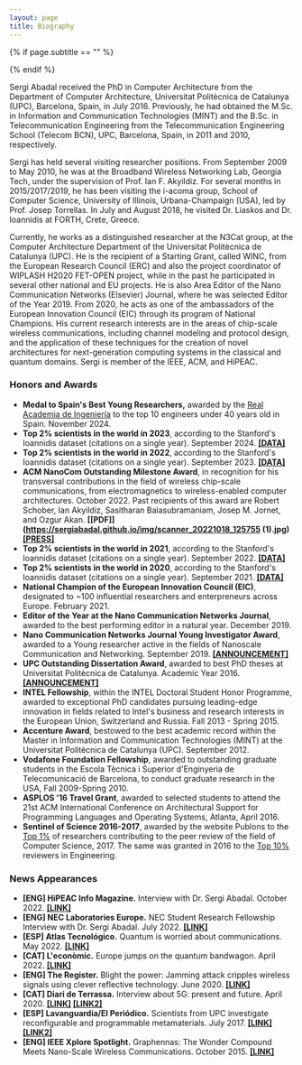 ```yaml
---
layout: page
title: Biography
---
```


{% if page.subtitle == "" %}
<div class="empty_subtitle"></div>
{% endif %}


Sergi Abadal received the PhD in Computer Architecture from the Department of Computer Architecture, Universitat Politècnica de Catalunya (UPC), Barcelona, Spain, in July 2016. Previously, he had obtained the M.Sc. in Information and Communication Technologies (MINT) and the B.Sc. in Telecommunication Engineering from the Telecommunication Engineering School (Telecom BCN), UPC, Barcelona, Spain, in 2011 and 2010, respectively.

Sergi has held several visiting researcher positions. From September 2009 to May 2010, he was at the Broadband Wireless Networking Lab, Georgia Tech, under the supervision of Prof. Ian F. Akyildiz. For several months in 2015/2017/2019, he has been visiting the i-acoma group, School of Computer Science, University of Illinois, Urbana-Champaign (USA), led by Prof. Josep Torrellas. In July and August 2018, he visited Dr. Liaskos and Dr. Ioannidis at FORTH, Crete, Greece.

Currently, he works as a distinguished researcher at the N3Cat group, at the Computer Architecture Department of the Universitat Politècnica de Catalunya (UPC). He is the recipient of a Starting Grant, called WINC, from the European Research Council (ERC) and also the project coordinator of WIPLASH H2020 FET-OPEN project, while in the past he participated in several other national and EU projects. He is also Area Editor of the Nano Communication Networks (Elsevier) Journal, where he was selected Editor of the Year 2019. From 2020, he acts as one of the ambassadors of the European Innovation Council (EIC) through its program of National Champions. His current research interests are in the areas of chip-scale wireless communications, including channel modeling and protocol design, and the application of these techniques for the creation of novel architectures for next-generation computing systems in the classical and quantum domains. Sergi is member of the IEEE, ACM, and HiPEAC.

 
### Honors and Awards

- **Medal to Spain's Best Young Researchers,** awarded by the [Real Academia de Ingeniería](https://www.raing.es/) to the top 10 engineers under 40 years old in Spain. November 2024.
- **Top 2% scientists in the world in 2023**, according to the Stanford's Ioannidis dataset (citations on a single year). September 2024. **[[DATA]](https://elsevier.digitalcommonsdata.com/datasets/btchxktzyw/7)**
- **Top 2% scientists in the world in 2022**, according to the Stanford's Ioannidis dataset (citations on a single year). September 2023. **[[DATA]](https://elsevier.digitalcommonsdata.com/datasets/btchxktzyw/6)**
- **ACM NanoCom Outstanding Milestone Award**, in recognition for his transversal contributions in the field of wireless chip-scale communications, from electromagnetics to wireless-enabled computer architectures. October 2022. Past recipients of this award are Robert Schober, Ian Akyildiz, Sasitharan Balasubramaniam, Josep M. Jornet, and Ozgur Akan. **[[PDF]](https://sergiabadal.github.io/img/scanner_20221018_125755 (1).jpg)** **[[PRESS]](https://issuu.com/hipeac/docs/hipeacinfo_68online)**
- **Top 2% scientists in the world in 2021**, according to the Stanford's Ioannidis dataset (citations on a single year). September 2022. **[[DATA]](https://elsevier.digitalcommonsdata.com/datasets/btchxktzyw/4)**
- **Top 2% scientists in the world in 2020**, according to the Stanford's Ioannidis dataset (citations on a single year). September 2021. **[[DATA]](https://elsevier.digitalcommonsdata.com/datasets/btchxktzyw/3)**
- **National Champion of the European Innovation Council (EIC)**, designated to ~100 influential researchers and enterpreneurs across Europe. February 2021.
- **Editor of the Year at the Nano Communication Networks Journal**, awarded to the best performing editor in a natural year. December 2019.
- **Nano Communication Networks Journal Young Investigator Award**, awarded to a Young researcher active in the fields of Nanoscale Communication and Networking. September 2019. **[[ANNOUNCEMENT]](https://www.journals.elsevier.com/nano-communication-networks/news/dr-sergi-abadal-receives-the-young-investigator-award)**
- **UPC Outstanding Dissertation Award**, awarded to best PhD theses at Universitat Politècnica de Catalunya. Academic Year 2016. **[[ANNOUNCEMENT]](https://doctorat.upc.edu/ca/tesi/premis-extraordinaris/carpeta-2018/convocatoria-2018)**
- **INTEL Fellowship**, within the INTEL Doctoral Student Honor Programme, awarded to exceptional PhD candidates pursuing leading-edge innovation in fields related to Intel's business and research interests in the European Union, Switzerland and Russia. Fall 2013 - Spring 2015.
- **Accenture Award**, bestowed to the best academic record within the Master in Information and Communication Technologies (MINT) at the Universitat Politècnica de Catalunya (UPC). September 2012.
- **Vodafone Foundation Fellowship**, awarded to outstanding graduate students in the Escola Tècnica i Superior d'Enginyeria de Telecomunicació de Barcelona, to conduct graduate research in the USA, Fall 2009-Spring 2010.
- **ASPLOS '16 Travel Grant**, awarded to selected students to attend the 21st ACM International Conference on Architectural Support for Programming Languages and Operating Systems, Atlanta, April 2016.
- **Sentinel of Science 2016-2017**, awarded by the website Publons to the [Top 1%](http://sergiabadal.com/pdf/publons_certificate_2017.pdf) of researchers contributing to the peer review of the field of Computer Science, 2017. The same was granted in 2016 to the [Top 10%](http://sergiabadal.com/pdf/publons_certificate_2016.pdf) reviewers in Engineering.
 

### News Appearances
- **[ENG] HiPEAC Info Magazine.** Interview with Dr. Sergi Abadal. October 2022. **[[LINK]](https://www.hipeac.net/magazine/7163.pdf)**
- **[ENG] NEC Laboratories Europe.** NEC Student Research Fellowship Interview with Dr. Sergi Abadal. July 2022. **[[LINK]](https://www.neclab.eu/blog/nec-student-research-fellowship-interview-with-dr-sergi-abadal)** 
- **[ESP] Atlas Tecnológico.** Quantum is worried about communications. May 2022. **[[LINK]](https://atlastecnologico.com/a-la-cuantica-le-preocupan-las-comunicaciones/)**
- **[CAT] L'econòmic.** Europe jumps on the quantum bandwagon. April 2022. **[[LINK]](https://www.leconomic.cat/article/2125091-europa-puja-al-tren-de-la-quantica.html)**
- **[ENG] The Register.** Blight the power: Jamming attack cripples wireless signals using clever reflective technology. June 2020. **[[LINK]](https://www.theregister.com/2020/06/01/irs_wireless_jamming/)**
- **[CAT] Diari de Terrassa.** Interview about 5G: present and future. April 2020. **[[LINK]](http://www.diarideterrassa.es/gentdt/2020/03/21/ara-mateix-5g-tecnologia-enfocada/135166.html) [[LINK2]](https://www.citm.upc.edu/blog/el-diari-de-terrassa-entrevista-al-profesor-sergi-abadal-para-analizar-los-retos-de-la-tecnologia-5g/)**
- **[ESP] Lavanguardia/El Periódico.** Scientists from UPC investigate reconfigurable and programmable metamaterials. July 2017. **[[LINK]](http://www.lavanguardia.com/vida/20170710/424038208290/cientificos-de-la-upc-investigan-materiales-reconfigurables-y-programables.html) [[LINK2]](http://www.elperiodico.com/es/sociedad/20170710/cientificos-de-la-upc-investigan-materiales-reconfigurables-y-programables-6158737)**
- **[ENG] IEEE Xplore Spotlight.** Graphennas: The Wonder Compound Meets Nano-Scale Wireless Communications. October 2015. **[[LINK]](http://ieeexplore-spotlight.ieee.org/article/graphennas-the-wonder-compound-meets-nano-scale-wireless-communications/)**

 
